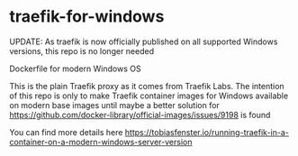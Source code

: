 # traefik-for-windows
UPDATE: As traefik is now officially published on all supported Windows versions, this repo is no longer needed

Dockerfile for modern Windows OS

This is the plain Traefik proxy as it comes from Traefik Labs. The intention of this repo is only to make Traefik container images for Windows available on modern base images until maybe a better solution for https://github.com/docker-library/official-images/issues/9198 is found 

You can find more details here https://tobiasfenster.io/running-traefik-in-a-container-on-a-modern-windows-server-version
